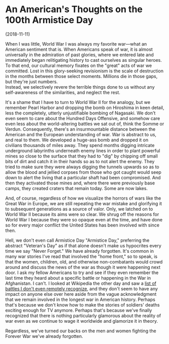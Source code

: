 # An American's Thoughts on the 100th Armistice Day

(2018-11-11)

When I was little, World War I was always my favorite war&mdash;what an American
sentiment that is. When Americans speak of war, it is almost universally in the
admiration of past glories, where we entered late and immediately began
relitigating history to cast ourselves as singular heroes. To that end, our
cultural memory fixates on the "great" acts of war we committed. Lost in this
glory-seeking revisionism is the scale of destruction in the months between
those select moments. Millions die in those gaps, but they're just numbers.  
Instead, we selectively revere the terrible things done to us without any
self-awareness of the similarities, and neglect the rest.

It's a shame that I have to turn to World War II for the analogy, but we
remember Pearl Harbor and dropping the bomb on Hiroshima in keen detail, less
the completely, utterly unjustifiable bombing of Nagasaki. We don't even seem to
care about the Hundred Days Offensive, and somehow care even less about the
world-altering battles we sat out of, think the Somme or Verdun. Consequently,
there's an insurmountable distance between the American and the European
understanding of war. War is abstract to us, and real to them. 
We developed a huge-ass bomb and dropped it on civilians thousands of miles
away. They spend months digging intricate underground labyrinths underneath
enemy lines in order to plant powerful mines so close to the surface that they
had to "dig" by chipping off small bits of dirt and catch it in their hands so
as to not alert the enemy. They tried to make sure they were always digging the
tunnels upwards so as to allow the blood and jellied corpses from those who got
caught would seep down to alert the living that a particular shaft had been
compromised. And then they activated those mines and, where there were
previously base camps, they created craters that remain today. Some are now
lakes.

And, of course, regardless of how we visualize the horrors of wars like the
Great War in Europe, we are still repeating the war mistake and glorifying it to
subsequent generations as a source of valor. Only, we latched on to World War II
because its aims were so clear. We shrug off the reasons for World War I because
they were so opaque even at the time, and have done so for every major conflict
the United States has been involved with since then. 

Hell, we don't even call Armistice Day "Armistice Day," preferring the
abstract "Veteran's Day" as if that alone doesn't make us hypocrites every time
we say "Never Forget." We have already forgotten. It's common in many war
stories I've read that involved the "home front," so to speak, is that the
women, children, old, and otherwise non-combatants would crowd around and
discuss the news of the war as though it were happening next door. I ask my
fellow Americans to try and see if they even remember the last time they heard
about a specific battle or happening in the War in Afghanistan. I can't.
I looked at Wikipedia the other day and saw a [list of battles I don't even
remotely recognize](https://en.wikipedia.org/wiki/Template:Afghanistan_War), and
they don't seem to have any impact on anyone else over here aside from the vague
acknowledgment that we remain involved in the longest war in American history.
Perhaps that's because we don't know how to make the stories of soldiers' deaths
exciting enough for TV anymore. Perhaps that's because we've finally recognized
that there is nothing particularly glamorous about the reality of war even as we
continue to wage it worldwide and glamorize it in theory. 

Regardless, we've turned our backs on the men and women fighting the Forever War
we've already forgotten.
